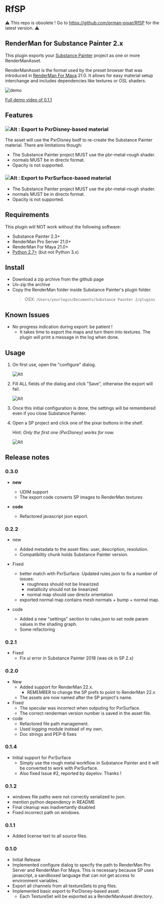 # RfSP

:warning: This repo is obsolete ! Go to https://github.com/prman-pixar/RfSP for the latest version. :warning:

## RenderMan for Substance Painter 2.x

This plugin exports your [Substance Painter](https://www.allegorithmic.com/products/substance-painter) project as one or more RenderManAsset.

RenderManAsset is the format used by the preset browser that was introduced in [RenderMan For Maya](https://rmanwiki.pixar.com/display/REN/RenderMan+for+Maya) 21.0. It allows for easy material setup interchange and includes dependencies like textures or OSL shaders.

![demo](img/RfSP_v0.gif)

[Full demo video of 0.1.1](https://youtu.be/ZEyT95aPFYk)

## Features

### ![Alt](RenderMan/icons/PxrDisney.png "PxrDisney") : Export to PxrDisney-based material

The asset will use the PxrDisney bxdf to re-create the Substance Painter material. There are limitations though:

* The Substance Painter project MUST use the pbr-metal-rough shader.
* normals MUST be in directx format.
* Opacity is not supported.

### ![Alt](RenderMan/icons/PxrSurface.png "PxrSurface") : Export to PxrSurface-based material

* The Substance Painter project MUST use the pbr-metal-rough shader.
* normals MUST be in directx format.
* Opacity is not supported.

## Requirements

This plugin will NOT work without the following software:

* Substance Painter 2.3+
* RenderMan Pro Server 21.0+
* RenderMan For Maya 21.0+
* [Python 2.7+](https://www.python.org/downloads/release/python-2712/) (but not Python 3.x)

## Install

* Download a zip archive from the github page
* Un-zip the archive
* Copy the RenderMan folder inside Substance Painter's plugin folder.
  > OSX: `/Users/yourlogin/Documents/Substance Painter 2/plugins`

## Known Issues

* No progress indication during export: be patient !
  * It takes time to export the maps and turn them into textures. The plugin will print a message in the log when done.

## Usage

1. On first use, open the "configure" dialog.

   ![Alt](img/open_configure_dialog.jpg "open config dialog")

1. Fill ALL fields of the dialog and click "Save", otherwise the export will fail.

   ![Alt](img/configure_dialog.jpg "open config dialog")

1. Once this initial configuration is done, the settings will be remembered even if you close Substance Painter.

1. Open a SP project and click one of the pixar buttons in the shelf.

   Hint: _Only the first one (PxrDisney) works for now._

   ![Alt](img/shelf_buttons.jpg "open config dialog")

## Release notes

### 0.3.0

* **new**
  * UDIM support
  * The export code converts SP images to RenderMan textures

* **code**
  * Refactored javascript json export.

### 0.2.2

* new
  * Added metadata to the asset files: user, description, resolution.
  * Compatibility chunk holds Substance Painter version.

* Fixed
  * better match with PxrSurface. Updated rules.json to fix a number of issues:
    * roughness should not be linearized
    * metallicity should not be linearized
    * normal map should use directx orientation
  * exported normal map contains mesh normals + bump + normal map.

* code
  * Added a new "settings" section to rules.json to set node param values in the shading graph.
  * Some refactoring

### 0.2.1

* Fixed
  * Fix ui error in Substance Painter 2018 (was ok in SP 2.x)

### 0.2.0

* New
  * Added support for RenderMan 22.x.
    * REMEMBER to change the SP prefs to point to RenderMan 22.x
  * The assets are now named after the SP project's name.
* Fixed
  * The specular was incorrect when outputing for PxrSurface.
  * The correct renderman version number is saved in the asset file.
* code
  * Refactored file path management.
  * Used logging module instead of my own.
  * Doc strings and PEP-8 fixes

### 0.1.4

* Initial support for PxrSurface
  * Simply use the rough metal workflow in Substance Painter and it will be converted to work with PxrSurface.
  * Also fixed Issue #2, reported by dayelov. Thanks !

### 0.1.2

* windows file paths were not correctly serialized to json.
* mention python dependency in README
* Final cleanup was inadvertantly disabled
* Fixed incorrect path on windows.

### 0.1.1

* Added license text to all source files.

### 0.1.0

* Initial Release
* Implemented configure dialog to specify the path to RenderMan Pro Server and RenderMan For Maya. This is necessary because SP uses javascript, a sandboxed language that can not get access to environment variables.
* Export all channels from all textureSets to png files.
* Implemented basic export to PxrDisney-based asset.
  * Each TextureSet will be exported as a RenderManAsset directory.
